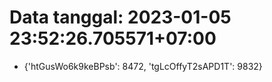 # Data tanggal: 2023-01-05 23:52:26.705571+07:00

* {'htGusWo6k9keBPsb': 8472, 'tgLcOffyT2sAPD1T': 9832}
